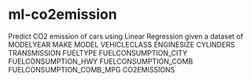 # ml-co2emission
Predict CO2 emission of cars using Linear Regression given a dataset of MODELYEAR	MAKE	MODEL	VEHICLECLASS	ENGINESIZE	CYLINDERS	TRANSMISSION	FUELTYPE	FUELCONSUMPTION_CITY	FUELCONSUMPTION_HWY	FUELCONSUMPTION_COMB	FUELCONSUMPTION_COMB_MPG	CO2EMISSIONS
